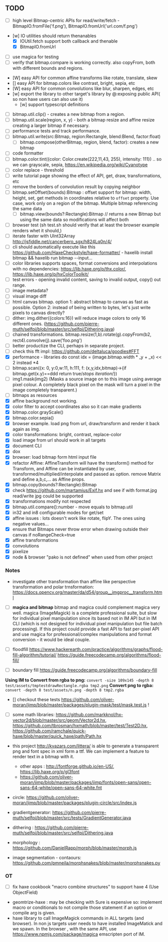 ## TODO

- [ ] high level Bitmap-centric APIs for read/write/fetch - BitmapIO.fromFile('f.png'), BitmapIO.fromUrl('url.com/f.png')
- [w] IO utilities should return thenanables
  - [x] IOUtil.fetch support both callback and thenable
  - [x] BitmapIO.fromUrl 
- [ ] use magica for testing
- [ ] verify that bitmap.compare is working correctly. also copyFrom, both  with different bounds and regions.
- [W] easy API for common affine transforms like rotate, translate, skew
- [] easy API for bitmap.colors like contrast, bright, sepia, etc
- [W] easy API for common convolutions like blur, sharpen, edges, etc
- [w] export the library to other target's library by @:exposing public API( so non haxe users can also use it)
  - [w] support typescript definitions
- [ ] bitmap.util.clip() - creates a new bitmap from a region.
- [ ] bitmap.util.scale(region, x, y) - both a bitmap resize and affine resize creating a larger bitmap if necessary.
- [ ] performance tests and track performance.
- [ ] bitmap.util.write(src:Bitmap, region:Rectangle, blend:Blend, factor:float) 
  - [ ] bitmap.compose(otherBitmap, region, blend, factor): creates a new bitmap 
- [ ] code formatter
- [ ] bitmap.color.tint({color: Color.create(222,11,43, 255), intensity: 111})  .. so we can grayscale, sepia, https://en.wikipedia.org/wiki/Cyanotype
- [ ] color replace - threshold
- [ ] write tutorial page showing the effect of API, get, draw, transformations, etc
- [ ] remove the borders of convolution result by copying neighbor
- [ ] bitmap.setOffset(bounds):Bitmap : offset support for bitmap: width, height, set, get methods in coordinates relative to `offset` property. Use case, work only on a region of the bitmap. Multiple bitmap referencing the same data
  - [ ] bitmap.view(bounds?:Rectangle):Bitmap // returns a new Bitmap but using the same data so modifications will affect both
- [ ] browser test (sh test.sh should verify that at least the browser example renders whet it should,)
- [ ] iterate faster with UInt32Array http://jsfiddle.net/cancerbero_sgx/h824Lq0n/4/
- [ ] cli should automatically execute like this https://github.com/HaxeCheckstyle/haxe-formatter/   - haxelib install bitmap && haxelib run bitmap --input... 
- [ ] color libraries  supports spaces, format conversions and interpolations with no dependencies: https://lib.haxe.org/p/thx.color/, https://lib.haxe.org/p/hxColorToolkit/
- [ ] test errors - opening invalid content, saving to invalid output, copy() out range.
- [ ] image metadata?
- [ ] visual image diff 
- [ ] html canvas bitmap. option 1: abstract bitmap to canvas as fast as possible. Option 2: instead of being written to bytes, let's just write pixels to canvas directly?
- [ ] dither: img.dither({colors:16}) will reduce image colors to only 16 different ones. (https://github.com/pierre-muth/selfpi/blob/master/src/selfpi/Dithering.java)
- [ ] chained transformations. bitmap.resize(1,b).rotate(g).copyFrom(b2, rect4).convolve(j).save('foo.png')
- [ ] better productize the CLI, perhaps in separate project.
- [ ] check this fft impl: https://github.com/deltaluca/goodies#FFT
- [x] performance - libraries do const idx = (image.bitmap.width * _y + _x) << 2 instead *4
- [ ] bitmap.scan({x: 0, y:0,w:11, h:111, f: (x,y,idx,bitmap)->{if bitmap.get(x.y)==ddd return true/*stops iteration*/})
- [ ] img1.mask(img2) (Masks a source image on to this image using average pixel colour. A completely black pixel on the mask will turn a pixel in the image completely transparent.)
- [ ] bitmaps as resources
- [x] affine background not working.
- [x] color filter to accept coordinates also so it can make gradients
- [x] bitmap.color.grayScale()
- [x] bitmap.color.sepia()
- [x] browser example. load png from url, draw/transform and render it back again as img.
- [x] color transformations: bright, contrast, replace-color
- [x] load image from url should work in all targets
- [x] document CLI
- [x] dox
- [x] browser: load bitmap form html input file
- [x] refactor Affine: AffineTransform will have the transform() method for Transform, and Affine can be instantiated by user, transformed/multiplied/interpolate and passed as option. remove Matrix and define a,b,c,... as Affine props.
- [x] bitmap.copy(bounds?:Rectangle):Bitmap
- [x] check https://github.com/martamius/Exif.hx and see if with format.jpg read/write jpg could be supported
- [x] transformations modify not respected
- [x] bitmap.util.compare():number - move equals to bitmap.util
- [x] in32 and in8 configurable modes for get/set
- [x] affine issues : lots doesn't work like rotate, flipY. The ones using negative values...
- [x] ensure that Bitmaps never throw error when drawing outside their canvas if noRangeCheck=true
- [x] affine transformations
- [x] convolutions
- [x] pixelize
- [x] node & browser "pako is not defined" when used from other project

### Notes

- investigate other transformation than affine like perspective transformation and polar trnsformation: https://docs.opencv.org/master/da/d54/group__imgproc__transform.html

- [ ] **magica and bitmap** bitmap and magica could complement magica very well. magica (ImageMagick) is a complete professional suite, but slow for individual pixel manipulation since its based not in IM API but in IM CLI (which is not designed for individual pixel manipulation but file batch processing). If this project could provide a fast API to fast per-pixel API and use magica for professional/complex manipulations and format conversion - it would be ideal couple. 

- [ ] floodfill https://www.hackerearth.com/practice/algorithms/graphs/flood-fill-algorithm/tutorial/ https://guide.freecodecamp.org/algorithms/flood-fill/

- [ ] boundary fill https://guide.freecodecamp.org/algorithms/boundary-fill

**Using IM to Convert from rgba to png:**
`convert -size 109x145 -depth 8 test/assets/tmptestdrawRectangle.rgba tmp2.png`
**Convert png to rgba:**
`convert -depth 8 test/assets/n.png -depth 8 tmp2.rgba`

- [] checkout these tests https://github.com/oliver-moran/jimp/blob/master/packages/plugin-mask/test/mask.test.js !
 * [ ] some math libraries: https://github.com/markknol/hx-vector2d/blob/master/src/geom/Vector2d.hx, https://github.com/tbrosman/hxmath/blob/master/test/Test2D.hx, https://github.com/ramchale/quick-haxe/blob/master/quick_haxe/path/Path.hx

 * this project http://kvazars.com/littera/ is able to generate a transparent png and font spec in xml form a ttf. We can implement a feature to render text in a bitmap with it.
   * other apps : http://fontforge.github.io/en-US/, https://lib.haxe.org/p/gl3font
   * https://github.com/oliver-moran/jimp/blob/master/packages/jimp/fonts/open-sans/open-sans-64-white/open-sans-64-white.fnt
 * circle: https://github.com/oliver-moran/jimp/blob/master/packages/plugin-circle/src/index.js

 * gradientgenerator: https://github.com/pierre-muth/selfpi/blob/master/src/tests/GradientGenerator.java
 * dithering : https://github.com/pierre-muth/selfpi/blob/master/src/selfpi/Dithering.java
  * morphology : https://github.com/DanielRapp/morph/blob/master/morph.js
   * image segmentation - contaours: https://github.com/pmneila/morphsnakes/blob/master/morphsnakes.py
### OT

- [ ] fix haxe cookbook "macro combine structures" to support haxe 4 (Use ObjectField)
 * geomtrize-haxe : may be checking with Sure is expensive so: implement macro or conditionals to not compile those statement if an option or compile arg is given.
 * haxe library to call ImageMagick commands in ALL targets (and browser). In non js targets user needs to have installed ImageMatick and we spawn. In the browser , with the same API, use https://www.npmjs.com/package/magica emscripten port of IM. 

